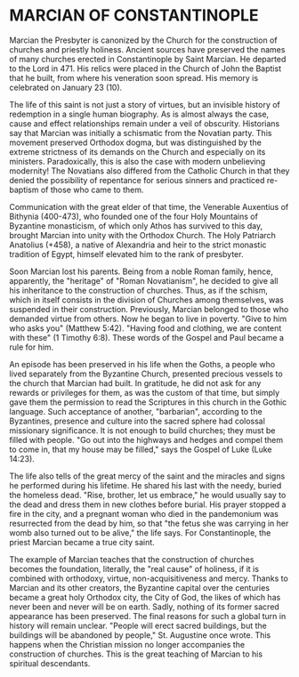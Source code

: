 # MARCIAN OF CONSTANTINOPLE

Marcian the Presbyter is canonized by the Church for the construction of churches and priestly holiness. Ancient sources have preserved the names of many churches erected in Constantinople by Saint Marcian. He departed to the Lord in 471. His relics were placed in the Church of John the Baptist that he built, from where his veneration soon spread. His memory is celebrated on January 23 (10).

The life of this saint is not just a story of virtues, but an invisible history of redemption in a single human biography. As is almost always the case, cause and effect relationships remain under a veil of obscurity. Historians say that Marcian was initially a schismatic from the Novatian party. This movement preserved Orthodox dogma, but was distinguished by the extreme strictness of its demands on the Church and especially on its ministers. Paradoxically, this is also the case with modern unbelieving modernity! The Novatians also differed from the Catholic Church in that they denied the possibility of repentance for serious sinners and practiced re-baptism of those who came to them.

Communication with the great elder of that time, the Venerable Auxentius of Bithynia (400-473), who founded one of the four Holy Mountains of Byzantine monasticism, of which only Athos has survived to this day, brought Marcian into unity with the Orthodox Church. The Holy Patriarch Anatolius (+458), a native of Alexandria and heir to the strict monastic tradition of Egypt, himself elevated him to the rank of presbyter.

Soon Marcian lost his parents. Being from a noble Roman family, hence, apparently, the "heritage" of "Roman Novatianism", he decided to give all his inheritance to the construction of churches. Thus, as if the schism, which in itself consists in the division of Churches among themselves, was suspended in their construction. Previously, Marcian belonged to those who demanded virtue from others. Now he began to live in poverty. "Give to him who asks you" (Matthew 5:42). "Having food and clothing, we are content with these" (1 Timothy 6:8). These words of the Gospel and Paul became a rule for him.

An episode has been preserved in his life when the Goths, a people who lived separately from the Byzantine Church, presented precious vessels to the church that Marcian had built. In gratitude, he did not ask for any rewards or privileges for them, as was the custom of that time, but simply gave them the permission to read the Scriptures in this church in the Gothic language. Such acceptance of another, "barbarian", according to the Byzantines, presence and culture into the sacred sphere had colossal missionary significance. It is not enough to build churches; they must be filled with people. "Go out into the highways and hedges and compel them to come in, that my house may be filled," says the Gospel of Luke (Luke 14:23).

The life also tells of the great mercy of the saint and the miracles and signs he performed during his lifetime. He shared his last with the needy, buried the homeless dead. "Rise, brother, let us embrace," he would usually say to the dead and dress them in new clothes before burial. His prayer stopped a fire in the city, and a pregnant woman who died in the pandemonium was resurrected from the dead by him, so that "the fetus she was carrying in her womb also turned out to be alive," the life says. For Constantinople, the priest Marcian became a true city saint.

The example of Marcian teaches that the construction of churches becomes the foundation, literally, the "real cause" of holiness, if it is combined with orthodoxy, virtue, non-acquisitiveness and mercy. Thanks to Marcian and its other creators, the Byzantine capital over the centuries became a great holy Orthodox city, the City of God, the likes of which has never been and never will be on earth. Sadly, nothing of its former sacred appearance has been preserved. The final reasons for such a global turn in history will remain unclear. "People will erect sacred buildings, but the buildings will be abandoned by people," St. Augustine once wrote. This happens when the Christian mission no longer accompanies the construction of churches. This is the great teaching of Marcian to his spiritual descendants.
